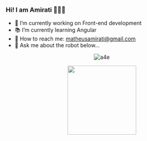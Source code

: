 ### Hi! I am Amirati 🤘🏻😎

- 📱 I’m currently working on Front-end development
- 📚 I’m currently learning Angular
- 📧 How to reach me: matheusamirati@gmail.com
- 🤖 Ask me about the robot below...

<div align="center">

![a4e](https://user-images.githubusercontent.com/73724736/188737587-a68354a8-62e1-4f81-82b3-ca53600e7388.gif)

  <a href="https://github.com/MecaAmirati">
  <img height="180em" src="https://github-readme-stats.vercel.app/api/top-langs/?username=MecaAmirati&layout=compact&langs_count=7&theme=dracula"/>

</div>
